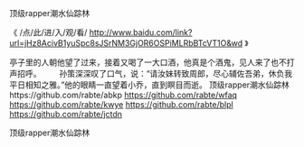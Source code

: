 
顶级rapper潮水仙踪林




《 /点/此/进/入/观/看/ http://www.baidu.com/link?url=jHz8AcivB1yuSpc8sJSrNM3GjOR6OSPiMLRbBTcVT1O&wd 》




亭子里的人朝他望了过来，接着又喝了一大口酒，他真是个酒鬼，见人来了也不打声招呼。
　　孙策深深叹了口气，说：“请汝妹转致周郎，尽心辅佐吾弟，休负我平日相知之雅。”他的眼睛一直望着小乔，直到瞑目而逝。
顶级rapper潮水仙踪林https://github.com/rabte/abkp
https://github.com/rabte/wfaq
https://github.com/rabte/kwye
https://github.com/rabte/blpl
https://github.com/rabte/jctdn





顶级rapper潮水仙踪林
